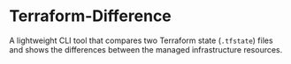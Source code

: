 # Terraform-Difference
A lightweight CLI tool that compares two Terraform state (`.tfstate`) files and shows the differences between the managed infrastructure resources.
